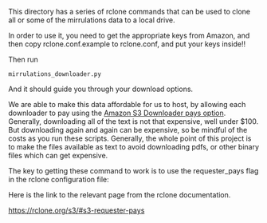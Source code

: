 This directory has a series of rclone commands that can be used to clone all or some of the mirrulations data to a local drive. 

In order to use it, you need to get the appropriate keys from Amazon, and then copy rclone.conf.example to rclone.conf, and put your keys inside!! 

Then run 

```
mirrulations_downloader.py
```
And it should guide you through your download options. 

We are able to make this data affordable for us to host, by allowing each downloader to pay using the [Amazon S3 Downloader pays option](https://docs.aws.amazon.com/AmazonS3/latest/userguide/RequesterPaysBuckets.html). Generally, downloading all of the text is not that expensive, well under $100. But downloading again and again can be expensive, so be mindful of the costs as you run these scripts. Generally, the whole point of this project is to make the files available as text to avoid downloading pdfs, or other binary files which can get expensive. 

The key to getting these command to work is to use the requester_pays flag in the rclone configuration file: 

Here is the link to the relevant page from the rclone documentation.

https://rclone.org/s3/#s3-requester-pays

